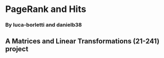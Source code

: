 # PageRank and Hits
### By luca-borletti and danielb38
## A Matrices and Linear Transformations (21-241) project
